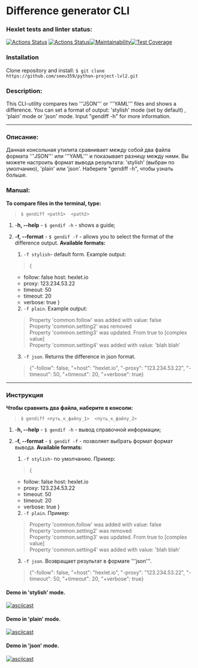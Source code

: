 # Difference generator CLI

### Hexlet tests and linter status:
[![Actions Status](https://github.com/sergkim13/python-project-50/workflows/hexlet-check/badge.svg)](https://github.com/sergkim13/python-project-50/actions)
[![Actions Status](https://github.com/sergkim13/python-project-50/actions/workflows/project_ci.yml/badge.svg)](https://github.com/sergkim13/python-project-50/actions/workflows/project_ci.yml)[![Maintainability](https://api.codeclimate.com/v1/badges/4b548ad9dd2986338109/maintainability)](https://codeclimate.com/github/sergkim13/python-project-50/maintainability)[![Test Coverage](https://api.codeclimate.com/v1/badges/4b548ad9dd2986338109/test_coverage)](https://codeclimate.com/github/sergkim13/python-project-50/test_coverage)


### Installation
Clone repository and install:
``$ git clone https://github.com/seeu359/python-project-lvl2.git``

### Description:
This CLI-utility compares two '''JSON''' or '''YAML''' files and shows a difference. You can set a format of output: 'stylish' mode (set by default) , 'plain' mode or 'json' mode.
Input "gendiff -h" for more information.
______________
### Описание:
Данная консольная утилита сравнивает между собой два файла формата '''JSON''' или '''YAML''' и показывает разницу между ними. Вы можете настроить формат вывода результата: 'stylish' (выбран по умолчанию), 'plain' или 'json'.
Наберите "gendiff -h", чтобы узнать больше.

### Manual:
**To compare files in the terminal, type:**  
>```$ gendiff <path1>  <path2>```

1. -**h, --help** - ```$ gendif -h``` - shows a guide;
2. **-f, --format** - ```$ gendif -f``` - allows you to select the format of the 
difference output. **Available formats:**
  
   1. `-f stylish`- default form. Example output:
  
   >{
    - follow: false
      host: hexlet.io
    - proxy: 123.234.53.22
    - timeout: 50
    + timeout: 20
    + verbose: true
    }
    2. `-f plain`. Example output:  
  
    > Property 'common.follow' was added with value: false  
    Property 'common.setting2' was removed  
    Property 'common.setting3' was updated. From true to [complex value]  
    Property 'common.setting4' was added with value: 'blah blah'
    3. `-f json`. Returns the difference in json format.
  
    >{"-follow": false, "=host": "hexlet.io", "-proxy": "123.234.53.22", "-timeout": 50, "+timeout": 20, "+verbose": true}
______________
### Инструкция

**Чтобы сравнить два файла, наберите в консоли:**  
>```$ gendiff <путь_к_файлу_1>  <путь_к_файлу_2>```

1. -**h, --help** - ```$ gendif -h``` - вывод справочной информации;
2. **-f, --format** - ```$ gendif -f``` - позволяет выбрать формат формат вывода. **Available formats:**
  
   1. `-f stylish`- по умолчанию. Пример:
  
   >{
    - follow: false
      host: hexlet.io
    - proxy: 123.234.53.22
    - timeout: 50
    + timeout: 20
    + verbose: true
    }
    2. `-f plain`. Пример:  
  
    > Property 'common.follow' was added with value: false  
    Property 'common.setting2' was removed  
    Property 'common.setting3' was updated. From true to [complex value]  
    Property 'common.setting4' was added with value: 'blah blah'
    3. `-f json`. Возвращает результат в формате '''json'''.
  
    >{"-follow": false, "=host": "hexlet.io", "-proxy": "123.234.53.22", "-timeout": 50, "+timeout": 20, "+verbose": true}

#### Demo in 'stylish' mode.
[![asciicast](https://asciinema.org/a/Q6PH9m3bcVfdljH6yPOqRNnq7.svg)](https://asciinema.org/a/Q6PH9m3bcVfdljH6yPOqRNnq7)

#### Demo in 'plain' mode.
[![asciicast](https://asciinema.org/a/TZc0azdhkC8ruBZH5mKyuP4IC.svg)](https://asciinema.org/a/TZc0azdhkC8ruBZH5mKyuP4IC)

#### Demo in 'json' mode.
[![asciicast](https://asciinema.org/a/a6u4PCgb7ZzavIvc1natUaHwE.svg)](https://asciinema.org/a/a6u4PCgb7ZzavIvc1natUaHwE)